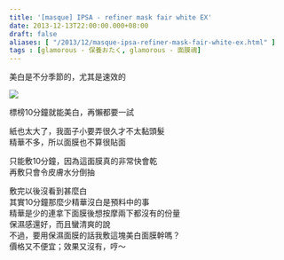 ```yaml
---
title: '[masque] IPSA - refiner mask fair white EX'
date: 2013-12-13T22:00:00.000+08:00
draft: false
aliases: [ "/2013/12/masque-ipsa-refiner-mask-fair-white-ex.html" ]
tags : [glamorous - 保養おたく, glamorous - 面膜魂]
---
```


美白是不分季節的，尤其是速效的  

![](/images/ipsawhiteex.jpg)

標榜10分鐘就能美白，再懶都要一試  
  
紙也太大了，我面子小要弄很久才不太黏頭髮  
精華不多，所以面膜也不算很貼面  
  
只能敷10分鐘，因為這面膜真的非常快會乾  
再敷只會令皮膚水分倒抽  
  
敷完以後沒看到甚麼白  
其實10分鐘那麼少精華沒白是預料中的事  
精華是少的連拿下面膜後想按摩兩下都沒有的份量  
保濕感還好，而且蠻清爽的說  
不過，要用保濕面膜的話我敷這塊美白面膜幹嗎？  
價格又不便宜；效果又沒有，哼～
